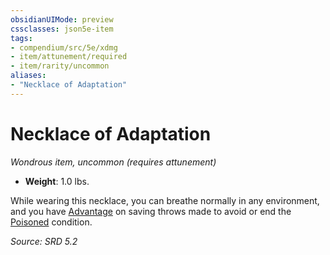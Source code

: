 ```yaml
---
obsidianUIMode: preview
cssclasses: json5e-item
tags:
- compendium/src/5e/xdmg
- item/attunement/required
- item/rarity/uncommon
aliases: 
- "Necklace of Adaptation"
---
```

# Necklace of Adaptation
*Wondrous item, uncommon (requires attunement)*  

- **Weight**: 1.0 lbs.

While wearing this necklace, you can breathe normally in any environment, and you have [Advantage](rules/variant-rules/advantage-xphb.md) on saving throws made to avoid or end the [Poisoned](rules/conditions.md#Poisoned) condition.

*Source: SRD 5.2*